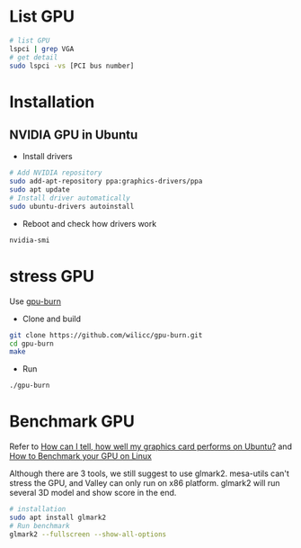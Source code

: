 # List GPU

```bash
# list GPU
lspci | grep VGA
# get detail
sudo lspci -vs [PCI bus number]
```

# Installation

## NVIDIA GPU in Ubuntu

* Install drivers

```bash
# Add NVIDIA repository
sudo add-apt-repository ppa:graphics-drivers/ppa
sudo apt update
# Install driver automatically
sudo ubuntu-drivers autoinstall
```

* Reboot and check how drivers work

```bash
nvidia-smi 
```

# stress GPU

Use [gpu-burn](https://github.com/wilicc/gpu-burn)

* Clone and build

```bash
git clone https://github.com/wilicc/gpu-burn.git
cd gpu-burn
make
```

* Run

```bash
./gpu-burn
```

# Benchmark GPU

Refer to [How can I tell, how well my graphics card performs on Ubuntu?](https://askubuntu.com/questions/1046812/how-can-i-tell-how-well-my-graphics-card-performs-on-ubuntu) and [
How to Benchmark your GPU on Linux](https://www.howtoforge.com/tutorial/linux-gpu-benchmark/)

Although there are 3 tools, we still suggest to use glmark2.
mesa-utils can't stress the GPU, and Valley can only run on x86 platform.
glmark2 will run several 3D model and show score in the end.

```bash
# installation
sudo apt install glmark2
# Run benchmark
glmark2 --fullscreen --show-all-options
```
